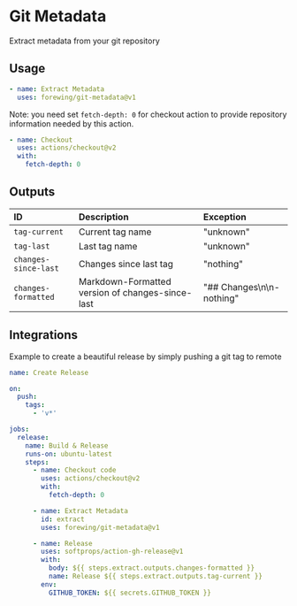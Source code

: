 # Git Metadata

Extract metadata from your git repository

## Usage

```yml
- name: Extract Metadata
  uses: forewing/git-metadata@v1
```

Note: you need set `fetch-depth: 0` for checkout action to provide repository information needed by this action.

```yml
- name: Checkout
  uses: actions/checkout@v2
  with:
    fetch-depth: 0
```

## Outputs

| ID | Description | Exception |
| :- | :- | :- |
| `tag-current`         | Current tag name | "unknown" |
| `tag-last`            | Last tag name | "unknown" |
| `changes-since-last`  | Changes since last tag | "nothing" |
| `changes-formatted`   | Markdown-Formatted version of changes-since-last | "## Changes\n\n- nothing" |


## Integrations

Example to create a beautiful release by simply pushing a git tag to remote

```yml
name: Create Release

on:
  push:
    tags:
      - 'v*'

jobs:
  release:
    name: Build & Release
    runs-on: ubuntu-latest
    steps:
      - name: Checkout code
        uses: actions/checkout@v2
        with:
          fetch-depth: 0

      - name: Extract Metadata
        id: extract
        uses: forewing/git-metadata@v1

      - name: Release
        uses: softprops/action-gh-release@v1
        with:
          body: ${{ steps.extract.outputs.changes-formatted }}
          name: Release ${{ steps.extract.outputs.tag-current }}
        env:
          GITHUB_TOKEN: ${{ secrets.GITHUB_TOKEN }}
```
